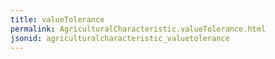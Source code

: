 ```yaml
---
title: valueTolerance
permalink: AgriculturalCharacteristic.valueTolerance.html
jsonid: agriculturalcharacteristic_valuetolerance
---
```


